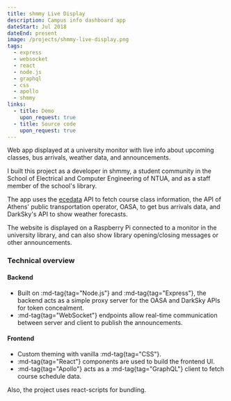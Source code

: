 ```yaml
---
title: shmmy Live Display
description: Campus info dashboard app
dateStart: Jul 2018
dateEnd: present
image: /projects/shmmy-live-display.png
tags:
  - express
  - websocket
  - react
  - node.js
  - graphql
  - css
  - apollo
  - shmmy
links:
  - title: Demo
    upon_request: true
  - title: Source code
    upon_request: true
---
```


Web app displayed at a university monitor with live info about upcoming classes,
bus arrivals, weather data, and announcements.

<!--more-->

I built this project as a developer in shmmy, a student community in the School
of Electrical and Computer Engineering of NTUA, and as a staff member of the
school's library.

The app uses the [ecedata](./ecedata.md) API to fetch course class information,
the API of Athens' public transportation operator, OASA, to get bus arrivals
data, and DarkSky's API to show weather forecasts.

The website is displayed on a Raspberry Pi connected to a monitor in the
university library, and can also show library opening/closing messages or other
announcements.

### Technical overview

#### Backend

* Built on :md-tag{tag="Node.js"} and :md-tag{tag="Express"}, the backend acts
as a simple proxy server for the OASA and DarkSky APIs for token concealment.
* :md-tag{tag="WebSocket"} endpoints allow real-time communication between
server and client to publish the announcements.

#### Frontend
* Custom theming with vanilla :md-tag{tag="CSS"}.
* :md-tag{tag="React"} components are used to build the frontend UI.
* :md-tag{tag="Apollo"} acts as a :md-tag{tag="GraphQL"} client to fetch course schedule data.

Also, the project uses react-scripts for bundling.
